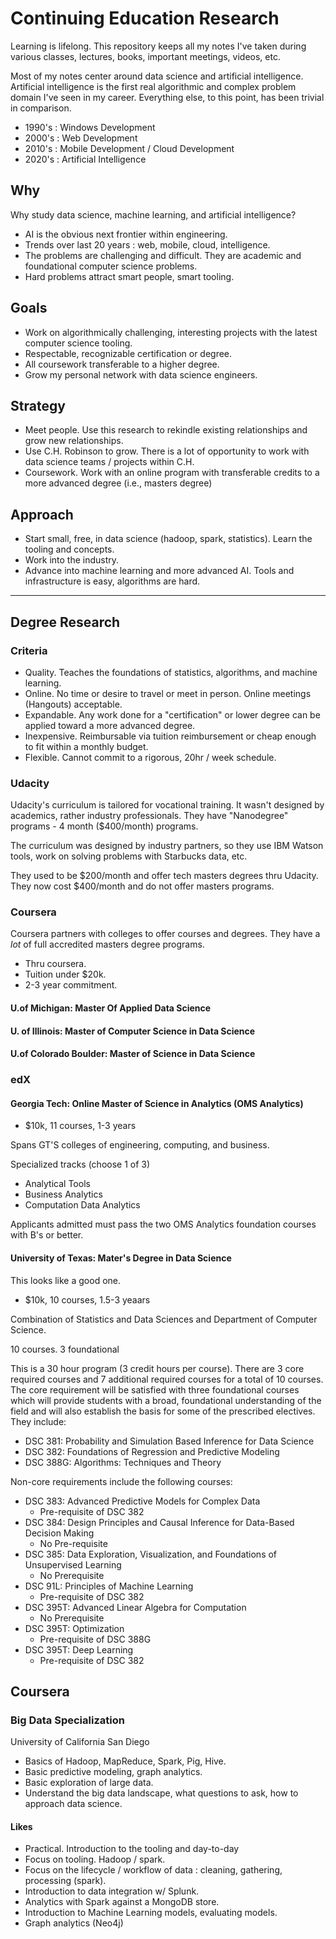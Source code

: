 # Continuing Education Research

Learning is lifelong. This repository keeps all my notes I've taken during various classes, lectures, books, important meetings, videos, etc.

Most of my notes center around data science and artificial intelligence. Artificial intelligence is the first real algorithmic and complex problem domain I've seen in my career. Everything else, to this point, has been trivial in comparison.

* 1990's : Windows Development
* 2000's : Web Development
* 2010's : Mobile Development / Cloud Development
* 2020's : Artificial Intelligence

## Why

Why study data science, machine learning, and artificial intelligence?

* AI is the obvious next frontier within engineering.
* Trends over last 20 years : web, mobile, cloud, intelligence.
* The problems are challenging and difficult. They are academic and foundational computer science problems.
* Hard problems attract smart people, smart tooling.

## Goals

* Work on algorithmically challenging, interesting projects with the latest computer science tooling.
* Respectable, recognizable certification or degree.
* All coursework transferable to a higher degree.
* Grow my personal network with data science engineers.

## Strategy

* Meet people. Use this research to rekindle existing relationships and grow new relationships.
* Use C.H. Robinson to grow. There is a lot of opportunity to work with data science teams / projects within C.H.
* Coursework. Work with an online program with transferable credits to a more advanced degree (i.e., masters degree)

## Approach

* Start small, free, in data science (hadoop, spark, statistics). Learn the tooling and concepts.
* Work into the industry.
* Advance into machine learning and more advanced AI. Tools and infrastructure is easy, algorithms are hard.

--------------------------------------------------------------------------------

## Degree Research

### Criteria

* Quality. Teaches the foundations of statistics, algorithms, and machine learning.
* Online. No time or desire to travel or meet in person. Online meetings (Hangouts) acceptable.
* Expandable. Any work done for a "certification" or lower degree can be applied toward a more advanced degree.
* Inexpensive. Reimbursable via tuition reimbursement or cheap enough to fit within a monthly budget.
* Flexible. Cannot commit to a rigorous, 20hr / week schedule.

### Udacity

Udacity's curriculum is tailored for vocational training. It wasn't designed by
academics, rather industry professionals. They have "Nanodegree" programs - 4
month ($400/month) programs.

The curriculum was designed by industry partners, so they use IBM Watson tools,
work on solving problems with Starbucks data, etc.

They used to be $200/month and offer tech masters degrees thru Udacity. They now
cost $400/month and do not offer masters programs.

### Coursera

Coursera partners with colleges to offer courses and degrees. They have a *lot*
of full accredited masters degree programs.

* Thru coursera.
* Tuition under $20k.
* 2-3 year commitment.

#### U.of Michigan: Master Of Applied Data Science

#### U. of Illinois: Master of Computer Science in Data Science

#### U.of Colorado Boulder: Master of Science in Data Science



### edX

#### Georgia Tech: Online Master of Science in Analytics (OMS Analytics)

* $10k, 11 courses, 1-3 years

Spans GT'S colleges of engineering, computing, and business.

Specialized tracks (choose 1 of 3)

* Analytical Tools
* Business Analytics
* Computation Data Analytics

Applicants admitted must pass the two OMS Analytics foundation courses with B's or better.

#### University of Texas: Mater's Degree in Data Science

This looks like a good one.

* $10k, 10 courses, 1.5-3 yeaars

Combination of Statistics and Data Sciences and Department of Computer Science.

10 courses. 3 foundational

This is a 30 hour program (3 credit hours per course). There are 3 core required courses and 7 additional required courses for a total of 10 courses. The core requirement will be satisfied with three foundational courses which will provide students with a broad, foundational understanding of the field and will also establish the basis for some of the prescribed electives. They include:

* DSC 381: Probability and Simulation Based Inference for Data Science
* DSC 382: Foundations of Regression and Predictive Modeling
* DSC 388G: Algorithms: Techniques and Theory

Non-core requirements include the following courses:

* DSC 383: Advanced Predictive Models for Complex Data
  * Pre-requisite of DSC 382
* DSC 384: Design Principles and Causal Inference for Data-Based Decision Making
  * No Pre-requisite
* DSC 385: Data Exploration, Visualization, and Foundations of Unsupervised Learning
  * No Prerequisite
* DSC 91L: Principles of Machine Learning
  * Pre-requisite of DSC 382
* DSC 395T: Advanced Linear Algebra for Computation
  * No Prerequisite
* DSC 395T: Optimization
  * Pre-requisite of DSC 388G
* DSC 395T: Deep Learning
  * Pre-requisite of DSC 382

## Coursera

### Big Data Specialization

University of California San Diego

* Basics of Hadoop, MapReduce, Spark, Pig, Hive.
* Basic predictive modeling, graph analytics.
* Basic exploration of large data.
* Understand the big data landscape, what questions to ask, how to approach data science.

#### Likes

* Practical. Introduction to the tooling and day-to-day
* Focus on tooling. Hadoop / spark.
* Focus on the lifecycle / workflow of data : cleaning, gathering, processing (spark).
* Introduction to data integration w/ Splunk.
* Analytics with Spark against a MongoDB store.
* Introduction to Machine Learning models, evaluating models.
* Graph analytics (Neo4j)